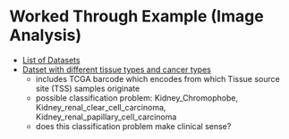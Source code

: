 # Worked Through Example (Image Analysis)

* [List of Datasets](https://github.com/maduc7/Histopathology-Datasets#search)
* [Datset with different tissue types and cancer types](https://zenodo.org/record/5889558#.Y763o-zMLmF)
  * includes TCGA barcode which encodes from which Tissue source site (TSS) samples originate
  * possible classification problem: Kidney_Chromophobe, Kidney_renal_clear_cell_carcinoma, Kidney_renal_papillary_cell_carcinoma
  * does this classification problem make clinical sense?